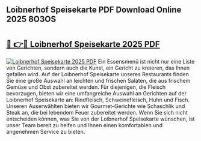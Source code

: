 ## Loibnerhof Speisekarte PDF Download Online 2025 8O3OS

# <h2><a href="http://gcaugqy.nevu.top/?p=Loibnerhof+Speisekarte">🔗 👉🔴 Loibnerhof Speisekarte 2025 PDF</a></h2>

[![Loibnerhof Speisekarte 2025 PDF](https://i.imgur.com/dBaPXMq.png)](http://gcaugqy.nevu.top/?p=Loibnerhof+Speisekarte)
Ein Essensmenü ist nicht nur eine Liste von Gerichten, sondern auch die Kunst, ein Gericht zu kreieren, das Ihnen gefallen wird. Auf der Loibnerhof Speisekarte unseres Restaurants finden Sie eine große Auswahl an leichten und frischen Salaten, die aus frischem Gemüse und Obst zubereitet werden. Für diejenigen, die Fleisch bevorzugen, bieten wir eine umfangreiche Auswahl an Gerichten auf der Loibnerhof Speisekarte an: Rindfleisch, Schweinefleisch, Huhn und Fisch. Unseren Auserwählten bieten wir Gourmet-Gerichte wie Schaschlik und Steak an, die bei lebendem Feuer zubereitet werden. Wenn Sie sich nicht entscheiden können, was Sie von der Loibnerhof Speisekarte wünschen, ist unser Team bereit zu helfen und Ihnen einen komfortablen und angenehmen Service zu bieten.
